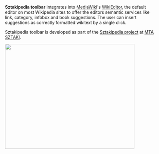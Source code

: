 **Sztakipedia toolbar** integrates into [MediaWiki](http://mediawiki.org)'s [WikiEditor](http://www.mediawiki.org/wiki/Extension:WikiEditor), the default editor on most Wikipedia sites to offer the editors semantic services like link, category, infobox and book suggestions. The user can insert suggestions as correctly formatted wikitext by a single click.

Sztakipedia toolbar is developed as part of the [Sztakipedia project](http://pedia.sztaki.hu) at [MTA SZTAKI](http://www.sztaki.hu/?en).

<a href='http://www.youtube.com/watch?feature=player_embedded&v=H3Ysq08cqXw' target='_blank'><img src='http://img.youtube.com/vi/H3Ysq08cqXw/0.jpg' width='425' height=344 /></a>